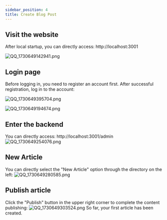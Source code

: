 ```yaml
---
sidebar_position: 4
title: Create Blog Post
---
```


## Visit the website
After local startup, you can directly access: http://localhost:3001

![QQ_1730649142941.png]( https://api.gaoredu.com/public/uploads/2024-11-03/QQ_1730649142941.png )
## Login page

Before logging in, you need to register an account first. After successful registration, log in to the account:

![QQ_1730649395704.png]( https://api.gaoredu.com/public/uploads/2024-11-03/QQ_1730649395704.png )

![QQ_1730649194674.png]( https://api.gaoredu.com/public/uploads/2024-11-03/QQ_1730649194674.png )

## Enter the backend

You can directly access: http://localhost:3001/admin
![QQ_1730649254076.png]( https://api.gaoredu.com/public/uploads/2024-11-03/QQ_1730649254076.png )

## New Article

You can directly select the "New Article" option through the directory on the left:
![QQ_1730649280585.png]( https://api.gaoredu.com/public/uploads/2024-11-03/QQ_1730649280585.png )
## Publish article

Click the "Publish" button in the upper right corner to complete the content publishing:
![QQ_1730649303524.png]( https://api.gaoredu.com/public/uploads/2024-11-03/QQ_1730649303524.png )
So far, your first article has been created.